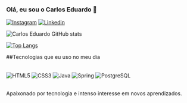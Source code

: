 ### Olá, eu sou o Carlos Eduardo 🤙

[![Instagram](https://img.shields.io/badge/Instagram-E4405F?style=for-the-badge&logo=instagram&logoColor=white)](https://www.instagram.com/carloseduardolmartins/)
[![Linkedin](https://img.shields.io/badge/LinkedIn-0077B5?style=for-the-badge&logo=linkedin&logoColor=white)](https://www.linkedin.com/in/carlos-eduardo-leite-martins-25995620a/)

![Carlos Eduardo GitHub stats](https://github-readme-stats.vercel.app/api?username=CarlosEduardoDeveloper&show_icons=true&theme=cobalt)

[![Top Langs](https://github-readme-stats.vercel.app/api/top-langs/?username=CarlosEduardoDeveloper&layout=compact)](https://github.com/CarlosEduardoDeveloper/CarlosEduardoDeveloper)

##Tecnologias que eu uso no meu dia

<div style="display: inline_block"></br/>
    <img align ="center" alt="HTML5" src="https://img.shields.io/badge/HTML5-E34F26?style=for-the-badge&logo=html5&logoColor=white" >
    <img align ="center" alt="CSS3" src="https://img.shields.io/badge/CSS3-1572B6?style=for-the-badge&logo=css3&logoColor=white" />
    <img align ="center" alt="Java" src="https://img.shields.io/badge/Java-ED8B00?style=for-the-badge&logo=java&logoColor=white" />
    <img align ="center" alt="Spring" src="https://img.shields.io/badge/Spring-6DB33F?style=for-the-badge&logo=spring&logoColor=white" />
    <img align ="center" alt="PostgreSQL" src="https://img.shields.io/badge/PostgreSQL-316192?style=for-the-badge&logo=postgresql&logoColor=white"/>
</div><br/>

Apaixonado por tecnologia e intenso interesse em novos aprendizados.
